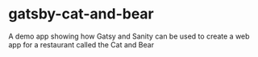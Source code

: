 # gatsby-cat-and-bear

A demo app showing how Gatsy and Sanity can be used to create a web app for a restaurant called the Cat and Bear

